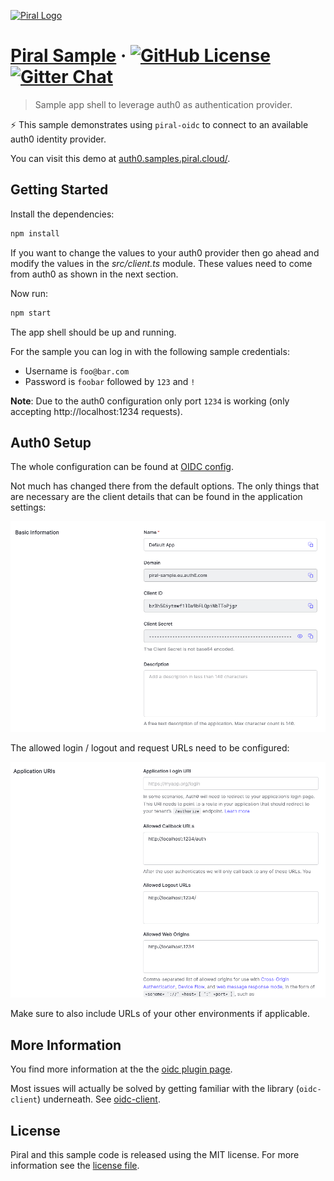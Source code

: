 [![Piral Logo](https://github.com/smapiot/piral/raw/develop/docs/assets/logo.png)](https://piral.io)

# [Piral Sample](https://piral.io) &middot; [![GitHub License](https://img.shields.io/badge/license-MIT-blue.svg)](https://github.com/smapiot/piral/blob/main/LICENSE) [![Gitter Chat](https://badges.gitter.im/gitterHQ/gitter.png)](https://gitter.im/piral-io/community)

> Sample app shell to leverage auth0 as authentication provider.

:zap: This sample demonstrates using `piral-oidc` to connect to an available auth0 identity provider.

You can visit this demo at [auth0.samples.piral.cloud/](https://auth0.samples.piral.cloud/).

## Getting Started

Install the dependencies:

```sh
npm install
```

If you want to change the values to your auth0 provider then go ahead and modify the values in the *src/client.ts* module. These values need to come from auth0 as shown in the next section.

Now run:

```sh
npm start
```

The app shell should be up and running.

For the sample you can log in with the following sample credentials:

- Username is `foo@bar.com`
- Password is `foobar` followed by `123` and `!`

**Note**: Due to the auth0 configuration only port `1234` is working (only accepting http://localhost:1234 requests).

## Auth0 Setup

The whole configuration can be found at [OIDC config](https://piral-sample.eu.auth0.com/.well-known/openid-configuration).

Not much has changed there from the default options. The only things that are necessary are the client details that can be found in the application settings:

![OIDC Client Details](./details.png)

The allowed login / logout and request URLs need to be configured:

![OIDC Client Settings](./settings.png)

Make sure to also include URLs of your other environments if applicable.

## More Information

You find more information at the the [oidc plugin page](https://docs.piral.io/plugins/piral-oidc).

Most issues will actually be solved by getting familiar with the library (`oidc-client`) underneath. See [oidc-client](https://www.npmjs.com/package/oidc-client).

## License

Piral and this sample code is released using the MIT license. For more information see the [license file](./LICENSE).
